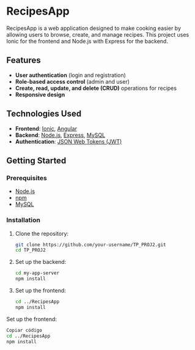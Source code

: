 # RecipesApp

RecipesApp is a web application designed to make cooking easier by allowing users to browse, create, and manage recipes. This project uses Ionic for the frontend and Node.js with Express for the backend.

## Features

- **User authentication** (login and registration)
- **Role-based access control** (admin and user)
- **Create, read, update, and delete (CRUD)** operations for recipes
- **Responsive design**

## Technologies Used

- **Frontend**: [Ionic](https://ionicframework.com/), [Angular](https://angular.io/)
- **Backend**: [Node.js](https://nodejs.org/), [Express](https://expressjs.com/), [MySQL](https://www.mysql.com/)
- **Authentication**: [JSON Web Tokens (JWT)](https://jwt.io/)

## Getting Started

### Prerequisites

- [Node.js](https://nodejs.org/)
- [npm](https://www.npmjs.com/)
- [MySQL](https://www.mysql.com/)

### Installation

1. Clone the repository:
   ```sh
   git clone https://github.com/your-username/TP_PROJ2.git
   cd TP_PROJ2
    ```
2. Set up the backend:
   ```sh
   cd my-app-server
   npm install
    ```   
3. Set up the frontend:
   ```sh
   cd ../RecipesApp
   npm install
    ```   
Set up the frontend:
```sh
Copiar código
cd ../RecipesApp
npm install
```
